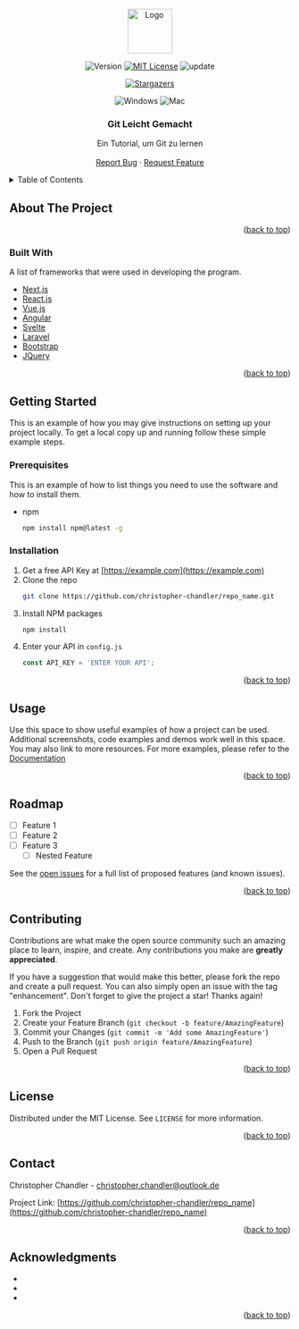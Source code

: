 <div id="top"></div>

<!-- PROJECT SHIELDS -->

<!-- PROJECT LOGO -->
<br />
<div align="center">
  <a href="https://github.com/christopher-chandler/repo_name">
    <img src="readme_img/logo.png" alt="Logo" width="80" height="80">
  </a>

![Version][Version-shield]  [![MIT License][license-shield]][license-url] ![update][update-shield]

[![Stargazers][stars-shield]][stars-url]

![Windows][windows-shield] ![Mac][Mac-shield]


<h3 align="center">Git Leicht Gemacht</h3>

  <p align="center">
    Ein Tutorial, um Git zu lernen
    <br />
    <br />
    <a href="https://github.com/christopher-chandler/repo_name/issues">Report Bug</a>
    ·
    <a href="https://github.com/christopher-chandler/repo_name/issues">Request Feature</a>
  </p>
</div>


<!-- TABLE OF CONTENTS -->
<details>
  <summary>Table of Contents</summary>
  <ol>
    <li>
      <a href="#about-the-project">About The Project</a>
      <ul>
        <li><a href="#built-with">Built With</a></li>
      </ul>
    </li>
    <li>
      <a href="#getting-started">Getting Started</a>
      <ul>
        <li><a href="#prerequisites">Prerequisites</a></li>
        <li><a href="#installation">Installation</a></li>
      </ul>
    </li>
    <li><a href="#usage">Usage</a></li>
    <li><a href="#roadmap">Roadmap</a></li>
    <li><a href="#contributing">Contributing</a></li>
    <li><a href="#license">License</a></li>
    <li><a href="#contact">Contact</a></li>
    <li><a href="#acknowledgments">Acknowledgments</a></li>
  </ol>
</details>

<!-- ABOUT THE PROJECT -->
## About The Project

<div align="center">
  <a href="https://github.com/christopher-chandler/repo_name">
  </a>
</div>
<p align="right">(<a href="#top">back to top</a>)</p>

### Built With
A list of frameworks that were used in developing the program. 
* [Next.js](https://nextjs.org/)
* [React.js](https://reactjs.org/)
* [Vue.js](https://vuejs.org/)
* [Angular](https://angular.io/)
* [Svelte](https://svelte.dev/)
* [Laravel](https://laravel.com)
* [Bootstrap](https://getbootstrap.com)
* [JQuery](https://jquery.com)

<p align="right">(<a href="#top">back to top</a>)</p>

<!-- GETTING STARTED -->
## Getting Started
This is an example of how you may give instructions on setting up your project locally.
To get a local copy up and running follow these simple example steps.

### Prerequisites
This is an example of how to list things you need to use the software and how to install them.
* npm
  ```sh
  npm install npm@latest -g
  ```

### Installation

1. Get a free API Key at [https://example.com](https://example.com)
2. Clone the repo
   ```sh
   git clone https://github.com/christopher-chandler/repo_name.git
   ```
3. Install NPM packages
   ```sh
   npm install
   ```
4. Enter your API in `config.js`
   ```js
   const API_KEY = 'ENTER YOUR API';
   ```

<p align="right">(<a href="#top">back to top</a>)</p>

<!-- USAGE EXAMPLES -->
## Usage
Use this space to show useful examples of how a project can be used. 
Additional screenshots, code examples and demos work well in this space. You may also link to more resources.
For more examples, please refer to the [Documentation](https://example.com)

<p align="right">(<a href="#top">back to top</a>)</p>

<!-- ROADMAP -->
## Roadmap

- [ ] Feature 1
- [ ] Feature 2
- [ ] Feature 3
    - [ ] Nested Feature

See the [open issues](https://github.com/christopher-chandler/repo_name/issues) for a full list of proposed 
features (and known issues).

<p align="right">(<a href="#top">back to top</a>)</p>

<!-- CONTRIBUTING -->
## Contributing

Contributions are what make the open source community such an amazing place to learn, inspire, and create. 
Any contributions you make are **greatly appreciated**.

If you have a suggestion that would make this better, please fork the repo and create a pull request. 
You can also simply open an issue with the tag "enhancement".
Don't forget to give the project a star! Thanks again!

1. Fork the Project
2. Create your Feature Branch (`git checkout -b feature/AmazingFeature`)
3. Commit your Changes (`git commit -m 'Add some AmazingFeature'`)
4. Push to the Branch (`git push origin feature/AmazingFeature`)
5. Open a Pull Request

<p align="right">(<a href="#top">back to top</a>)</p>

<!-- LICENSE -->
## License
Distributed under the MIT License. See `LICENSE` for more information.

<p align="right">(<a href="#top">back to top</a>)</p>

<!-- CONTACT -->
## Contact
Christopher Chandler - christopher.chandler@outlook.de

Project Link: [https://github.com/christopher-chandler/repo_name](https://github.com/christopher-chandler/repo_name)

<p align="right">(<a href="#top">back to top</a>)</p>

<!-- ACKNOWLEDGMENTS -->
## Acknowledgments

* []()
* []()
* []()

<p align="right">(<a href="#top">back to top</a>)</p>

<!-- MARKDOWN LINKS & IMAGES -->
<!-- https://www.markdownguide.org/basic-syntax/#reference-style-links -->

[contributors-shield]: https://img.shields.io/github/contributors/christopher-chandler/repo_name?color=green&logoColor=%20
[contributors-url]: https://github.com/christopher-chandler/repo_name/graphs/contributors

[stars-shield]: https://img.shields.io/github/stars/christopher-chandler/repo_name?logoColor=yellow&style=social
[stars-url]: https://github.com/christopher-chandler/repo_name/stargazers

[license-shield]: https://img.shields.io/github/license/christopher-chandler/repo_name?color=yellow
[license-url]: https://github.com/christopher-chandler/repo_name/blob/master/LICENSE.txt

[download-shield]: https://img.shields.io/github/downloads/christopher-chandler/repo_name/total

[windows-shield]:  https://img.shields.io/badge/Windows-Tested-purple 
[mac-shield]: https://img.shields.io/badge/Mac-Tested-purple
[version-shield]: https://img.shields.io/badge/Version-0.0.0-brightgreen
[update-shield]: https://img.shields.io/badge/Last_Updated-MONTH_YEAR-blue
